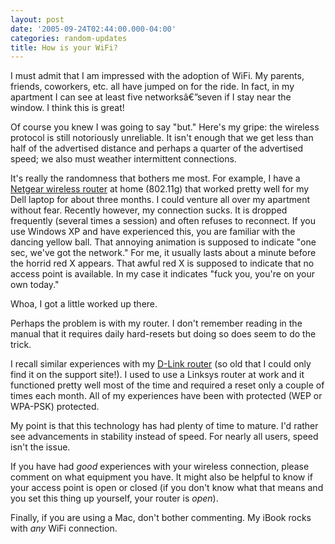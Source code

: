 ```yaml
---
layout: post
date: '2005-09-24T02:44:00.000-04:00'
categories: random-updates
title: How is your WiFi?
---
```


I must admit that I am impressed with the adoption of WiFi. My parents, friends, coworkers, etc. all have jumped on for the ride. In fact, in my apartment I can see at least five networksâ€”seven if I stay near the window. I think this is great!

Of course you knew I was going to say "but." Here's my gripe: the wireless protocol is still notoriously unreliable. It isn't enough that we get less than half of the advertised distance and perhaps a quarter of the advertised speed; we also must weather intermittent connections. 

It's really the randomness that bothers me most. For example, I have a [Netgear wireless router](http://netgear.com/products/details/WGR614.php) at home (802.11g) that worked pretty well for my Dell laptop for about three months. I could venture all over my apartment without fear. Recently however, my connection sucks. It is dropped frequently (several times a session) and often refuses to reconnect. If you use Windows XP and have experienced this, you are familiar with the dancing yellow ball. That annoying animation is supposed to indicate "one sec, we've got the network." For me, it usually lasts about a minute before the horrid red X appears. That awful red X is supposed to indicate that no access point is available. In my case it indicates "fuck you, you're on your own today."

Whoa, I got a little worked up there. 

Perhaps the problem is with my router. I don't remember reading in the manual that it requires daily hard-resets but doing so does seem to do the trick.

I recall similar experiences with my [D-Link router](http://support.dlink.com/products/view.asp?productid=DI%2D711) (so old that I could only find it on the support site!). I used to use a Linksys router at work and it functioned pretty well most of the time and required a reset only a couple of times each month. All of my experiences have been with protected (WEP or WPA-PSK) protected.

My point is that this technology has had plenty of time to mature. I'd rather see advancements in stability instead of speed. For nearly all users, speed isn't the issue.

If you have had *good* experiences with your wireless connection, please comment on what equipment you have. It might also be helpful to know if your access point is open or closed (if you don't know what that means and you set this thing up yourself, your router is *open*).

Finally, if you are using a Mac, don't bother commenting. My iBook rocks with *any* WiFi connection.